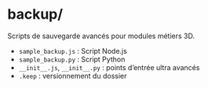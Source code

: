 # backup/

Scripts de sauvegarde avancés pour modules métiers 3D.

- `sample_backup.js` : Script Node.js
- `sample_backup.py` : Script Python
- `__init__.js`, `__init__.py` : points d’entrée ultra avancés
- `.keep` : versionnement du dossier
